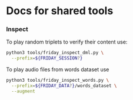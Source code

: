 # Docs for shared tools

### Inspect 

To play random triplets to verify their content use:

```bash
python3 tools/friday_inspect_dml.py \
  --prefix=${FRIDAY_SESSION?}
```
To play audio files from words dataset use

```bash
python3 tools/friday_inspect_words.py \
  --prefix=${FRIDAY_DATA?}/words_dataset \
  --augment
```
